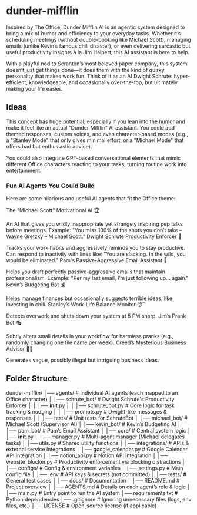 # dunder-mifflin

Inspired by The Office, Dunder Mifflin AI is an agentic system designed to bring a mix of humor and efficiency to your everyday tasks. 
Whether it’s scheduling meetings (without double-booking like Michael Scott), managing emails (unlike Kevin’s famous chili disaster), or even delivering sarcastic but useful productivity insights à la Jim Halpert,
this AI assistant is here to help.

With a playful nod to Scranton’s most beloved paper company, this system doesn’t just get things done—it does them with the kind of quirky personality that makes work fun. 
Think of it as an AI Dwight Schrute: hyper-efficient, knowledgeable, and occasionally over-the-top, but ultimately making your life easier.

## Ideas
This concept has huge potential, especially if you lean into the humor and make it feel like an actual “Dunder Mifflin” AI assistant. You could add themed responses, custom voices, and even character-based modes (e.g., a "Stanley Mode" that only gives minimal effort, or a "Michael Mode" that offers bad but enthusiastic advice).

You could also integrate GPT-based conversational elements that mimic different Office characters reacting to your tasks, turning routine work into entertainment.

### Fun AI Agents You Could Build
Here are some hilarious and useful AI agents that fit the Office theme:

The "Michael Scott" Motivational AI 🏆

An AI that gives you wildly inappropriate yet strangely inspiring pep talks before meetings.
Example: "You miss 100% of the shots you don’t take – Wayne Gretzky – Michael Scott."
Dwight Schrute Productivity Enforcer 💼

Tracks your work habits and aggressively reminds you to stay productive.
Can respond to inactivity with lines like: "You are slacking. In the wild, you would be eliminated."
Pam's Passive-Aggressive Email Assistant 📧

Helps you draft perfectly passive-aggressive emails that maintain professionalism.
Example: "Per my last email, I’m just following up… again."
Kevin’s Budgeting Bot 💰

Helps manage finances but occasionally suggests terrible ideas, like investing in chili.
Stanley’s Work-Life Balance Monitor 😴

Detects overwork and shuts down your system at 5 PM sharp.
Jim’s Prank Bot 🎭

Subtly alters small details in your workflow for harmless pranks (e.g., randomly changing one file name per week).
Creed’s Mysterious Business Advisor 🕵️‍♂️

Generates vague, possibly illegal but intriguing business ideas.


## Folder Structure

dunder-mifflin/
│── agents/                   # Individual AI agents (each mapped to an Office character)
│   │── schrute_bot/          # Dwight Schrute's Productivity Enforcer
│   │   │── __init__.py
│   │   │── schrute_bot.py    # Core logic for task tracking & nudging
│   │   │── prompts.py        # Dwight-like messages & responses
│   │   │── tests/            # Unit tests for SchruteBot
│   │── michael_bot/          # Michael Scott (Supervisor AI)
│   │── kevin_bot/            # Kevin’s Budgeting AI
│   │── pam_bot/              # Pam’s Email Assistant
│
│── core/                     # Central system logic
│   │── __init__.py
│   │── manager.py            # Multi-agent manager (Michael delegates tasks)
│   │── utils.py              # Shared utility functions
│
│── integrations/             # APIs & external service integrations
│   │── google_calendar.py    # Google Calendar API integration
│   │── notion_api.py         # Notion API integration
│   │── website_blocker.py    # Productivity enforcement via blocking distractions
│
│── configs/                  # Config & environment variables
│   │── settings.py           # Main config file
│   │── .env                  # API keys & secrets (not committed)
│
│── tests/                    # General test cases
│
│── docs/                     # Documentation
│   │── README.md             # Project overview
│   │── AGENTS.md             # Details on each agent’s role & logic
│
│── main.py                   # Entry point to run the AI system
│── requirements.txt          # Python dependencies
│── .gitignore                # Ignoring unnecessary files (logs, env files, etc.)
│── LICENSE                   # Open-source license (if applicable)
